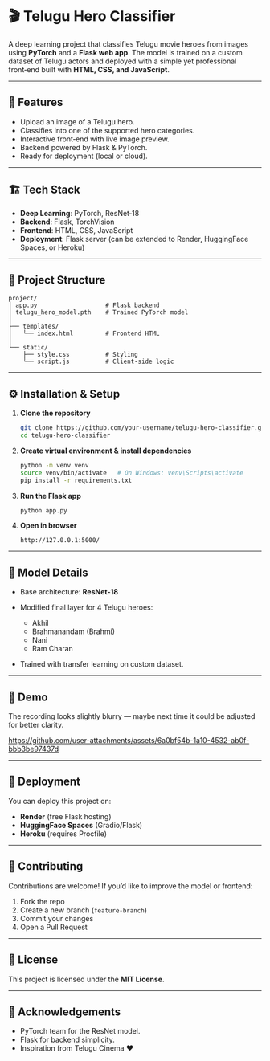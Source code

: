 # 🎬 Telugu Hero Classifier

A deep learning project that classifies Telugu movie heroes from images using **PyTorch** and a **Flask web app**. The model is trained on a custom dataset of Telugu actors and deployed with a simple yet professional front‑end built with **HTML, CSS, and JavaScript**.

---

## 🚀 Features

* Upload an image of a Telugu hero.
* Classifies into one of the supported hero categories.
* Interactive front‑end with live image preview.
* Backend powered by Flask & PyTorch.
* Ready for deployment (local or cloud).

---

## 🏗️ Tech Stack

* **Deep Learning**: PyTorch, ResNet‑18
* **Backend**: Flask, TorchVision
* **Frontend**: HTML, CSS, JavaScript
* **Deployment**: Flask server (can be extended to Render, HuggingFace Spaces, or Heroku)

---

## 📂 Project Structure

```
project/
│ app.py                   # Flask backend
│ telugu_hero_model.pth    # Trained PyTorch model
│
├── templates/
│   └── index.html         # Frontend HTML
│
└── static/
    ├── style.css          # Styling
    └── script.js          # Client-side logic
```

---

## ⚙️ Installation & Setup

1. **Clone the repository**

   ```bash
   git clone https://github.com/your-username/telugu-hero-classifier.git
   cd telugu-hero-classifier
   ```

2. **Create virtual environment & install dependencies**

   ```bash
   python -m venv venv
   source venv/bin/activate   # On Windows: venv\Scripts\activate
   pip install -r requirements.txt
   ```

3. **Run the Flask app**

   ```bash
   python app.py
   ```

4. **Open in browser**

   ```
   http://127.0.0.1:5000/
   ```

---

## 🧠 Model Details

* Base architecture: **ResNet‑18**
* Modified final layer for 4 Telugu heroes:

  * Akhil
  * Brahmanandam (Brahmi)
  * Nani
  * Ram Charan
* Trained with transfer learning on custom dataset.

---

## 📸 Demo

The recording looks slightly blurry — maybe next time it could be adjusted for better clarity.

https://github.com/user-attachments/assets/6a0bf54b-1a10-4532-ab0f-bbb3be97437d


---

## 🚀 Deployment

You can deploy this project on:

* **Render** (free Flask hosting)
* **HuggingFace Spaces** (Gradio/Flask)
* **Heroku** (requires Procfile)

---

## 🤝 Contributing

Contributions are welcome! If you’d like to improve the model or frontend:

1. Fork the repo
2. Create a new branch (`feature-branch`)
3. Commit your changes
4. Open a Pull Request

---

## 📜 License

This project is licensed under the **MIT License**.

---

## 🙌 Acknowledgements

* PyTorch team for the ResNet model.
* Flask for backend simplicity.
* Inspiration from Telugu Cinema ❤️
